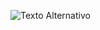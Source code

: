 ![Texto Alternativo](https://www.google.com/url?sa=i&url=https%3A%2F%2Fes.linkedin.com%2Fcompany%2Fcpifpalanturing&psig=AOvVaw1jCX0fhubgCDVznaJZZN6F&ust=1716736479224000&source=images&cd=vfe&opi=89978449&ved=0CBAQjRxqFwoTCPiPmfuLqYYDFQAAAAAdAAAAABAJ)
